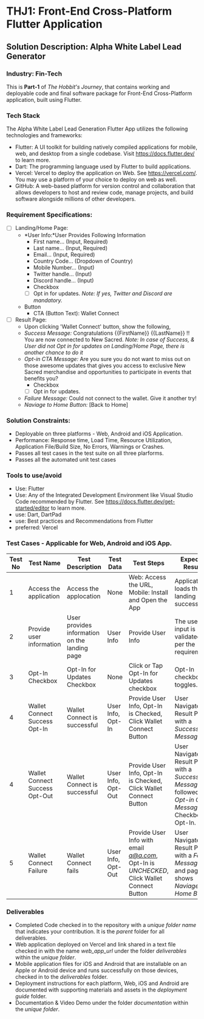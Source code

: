 # THJ1: Front-End Cross-Platform Flutter Application
## Solution Description: Alpha White Label Lead Generator
### Industry: Fin-Tech

This is **Part-1** of *The Hobbit's Journey*, that contains working and deployable code and final software package for Front-End Cross-Platform application, built using Flutter.

### Tech Stack
The Alpha White Label Lead Generation Flutter App utilizes the following technologies and frameworks:
- Flutter: A UI toolkit for building natively compiled applications for mobile, web, and desktop from a single codebase. Visit https://docs.flutter.dev/ to learn more.
- Dart: The programming language used by Flutter to build applications.
- Vercel: Vercel to deploy the application on Web. See https://vercel.com/. You may use a platform of your choice to deploy on web as well.
- GitHub: A web-based platform for version control and collaboration that allows developers to host and review code, manage projects, and build software alongside millions of other developers.

### Requirement Specifications:
- [ ] Landing/Home Page:
  - *User Info:*User Provides Following Information
    - First name... (Input, Required)
    - Last name... (Input, Required)
    - Email... (Input, Required)
    - Country Code... (Dropdown of Country)
    - Mobile Number... (Input)
    - Twitter handle... (Input)
    - Discord handle... (Input)
    - Checkbox 
    - [ ] Opt in for updates. 
    *Note: If yes, Twitter and Discord are mandatory.*
  - Button
    - CTA (Button Text): Wallet Connect 
- [ ] Result Page: 
    - Upon clicking 'Wallet Connect' button, show the following,
    - *Success Message:* Congratulations {{FirstName}} {{LastName}} !! You are now connected to New Sacred. 
    *Note: In case of Success, & User did not Opt in for updates on Landing/Home Page, there is another chance to do it*
    - *Opt-in CTA Message:* Are you sure you do not want to miss out on those awesome updates that gives you access to exclusive New Sacred merchandise and opportunities to participate in events that benefits you?
      - Checkbox 
      - [ ] Opt in for updates. 
    - *Failure Message:* Could not connect to the wallet. Give it another try!
    - *Naviage to Home Button:* [Back to Home]

### Solution Constraints:
  - Deployable on three platforms - Web, Android and iOS Application.
  - Performance: Response time, Load Time, Resource Utilization, Application File/Build Size, No Errors, Warnings or Crashes.
  - Passes all test cases in the test suite on all three plarforms.
  - Passes all the automated unit test cases

### Tools to use/avoid
  - Use: Flutter
  - Use: Any of the Integrated Development Environment like Visual Studio Code recommended by Flutter. See https://docs.flutter.dev/get-started/editor to learn more.
  - use: Dart, DartPad
  - use: Best practices and Recommendations from Flutter 
  - preferred: Vercel 

### Test Cases - Applicable for Web, Android and iOS App.
| Test No | Test Name | Test Description | Test Data |  Test Steps | Expected Results |
| ----------- | ----------- |----------- | ----------- | ----------- | ----------- |
| 1 | Access the application | Access the applocation  | None | Web: Access the URL, Mobile: Install and Open the App | Application loads the landing page successfully. |
| 2 | Provide user information | User provides information on the landing page | User Info | Provide User Info | The user input is validated as per the requirements. |
| 3 | Opt-In Checkbox | Opt-In for Updates Checkbox | None | Click or Tap Opt-In for Updates checkbox | Opt-In checkbox toggles. |
| 4 | Wallet Connect Success Opt-In| Wallet Connect is successful | User Info, Opt-In | Provide User Info, Opt-In is Checked, Click Wallet Connect Button | User Navigates to Result Page, with a *Success Message*. |
| 4 | Wallet Connect Success Opt-Out| Wallet Connect is successful | User Info, Opt-Out | Provide User Info, Opt-In is Checked, Click Wallet Connect Button | User Navigates to Result Page, with a *Success Message*, followed by *Opt-in CTA Message* and Checkbox to Opt-In. |
| 5 | Wallet Connect Failure | Wallet Connect fails | User Info, Opt-Out | Provide User Info with email *a@a.com*, Opt-In is *UNCHECKED*, Click Wallet Connect Button | User Navigates to Result Page, with a *Failure Message*, and page shows *Naviage to Home Button*|

### Deliverables
  - Completed Code checked in to the repository with a *unique folder name* that indicates your contribution. It is the *parent* folder for all deliverables.
  - Web application deployed on Vercel and link shared in a text file checked in with the name *web_app_url* under the folder *deliverables* within the *unique folder*.
  - Mobile application files for iOS and Android that are installable on an Apple or Android device and runs successfully on those devices, checked in to the *deliverables* folder.
  - Deployment instructions for each platform, Web, iOS and Android are documented with supporting materials and assets in the *deployment guide* folder.
  - Documentation & Video Demo under the folder *documentation* within the *unique folder*. 




